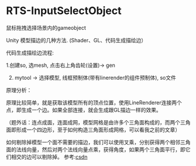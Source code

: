 # RTS-InputSelectObject
鼠标拖拽选择场景内的gameobject

Unity 模型描边的几种方法. (Shader、GL、代码生成描绘边）



代码生成描绘边流程:

1.创建so, 选mesh,  点击右上角齿轮(设置)-> gen

2. mytool ->  选择模型, 线框预制体(带有linerender的组件预制体), so文件

原理分析：

原理比较简单，就是获取该模型所有的顶点位置，使用LineRenderer连接两个点，即生成一个边。如果全部连接，就会生成跟GL描边一样的效果。

（题外话：连点成面，连面成网，模型网格是由许多个三角面构成的，而两个三角面即形成一个四边形，至于如何构造三角面形成网格，可以看我之前的文章）

如何剔除掉模型一个面不需要的描边，我们可以使用叉乘，分别获得两个相邻三角面的法线向量，然后对两个法线向量点乘，获得角度，如果两个三角面平行，即它们相交的边可以剔除掉。
参考:[csdn](https://blog.csdn.net/ToToTofu/article/details/106441097)

